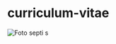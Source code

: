 # curriculum-vitae

![Foto septi s](https://instagram.fbdo9-1.fna.fbcdn.net/v/t51.2885-19/s150x150/117811879_312423923354925_846025796171053893_n.jpg?_nc_ht=instagram.fbdo9-1.fna.fbcdn.net&_nc_cat=109&_nc_ohc=7YafNOIx3tkAX_tGjKI&oh=41d341abfdf5bc89bed59df683f80aa6&oe=5FBBB3FB)
